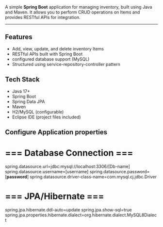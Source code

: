 A simple **Spring Boot** application for managing inventory, built using Java and Maven. It allows you to perform CRUD operations on Items and provides RESTful APIs for integration.

---

## Features

- Add, view, update, and delete inventory Items
- RESTful APIs built with Spring Boot
- configured database support (MySQL)
- Structured using service-repository-controller pattern

## Tech Stack

- Java 17+
- Spring Boot
- Spring Data JPA
- Maven
- H2/MySQL (configurable)
- Eclipse IDE (project files included)

## Configure Application properties
# === Database Connection ===
spring.datasource.url=jdbc:mysql://localhost:3306/[Db-name]
spring.datasource.username=[username]
spring.datasource.password=[**password**]
spring.datasource.driver-class-name=com.mysql.cj.jdbc.Driver

# === JPA/Hibernate ===
spring.jpa.hibernate.ddl-auto=update
spring.jpa.show-sql=true
spring.jpa.properties.hibernate.dialect=org.hibernate.dialect.MySQL8Dialect
